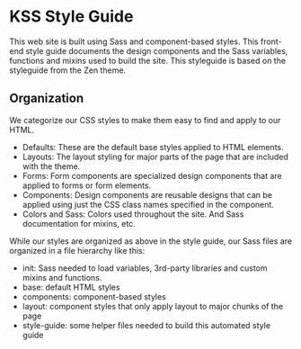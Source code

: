 # KSS Style Guide

This web site is built using Sass and component-based styles. This front-end style guide documents the design components and the Sass variables, functions and mixins used to build the site. This styleguide is based on the styleguide from the Zen theme.

## Organization

We categorize our CSS styles to make them easy to find and apply to our HTML.

- Defaults: These are the default base styles applied to HTML elements.
- Layouts: The layout styling for major parts of the page that are included with the theme.
- Forms: Form components are specialized design components that are applied to forms or form elements.
- Components: Design components are reusable designs that can be applied using just the CSS class names specified in the component.
- Colors and Sass: Colors used throughout the site. And Sass documentation for mixins, etc.

While our styles are organized as above in the style guide, our Sass files are organized in a file hierarchy like this:

- init: Sass needed to load variables, 3rd-party libraries and custom mixins and
  functions.
- base: default HTML styles
- components: component-based styles
- layout: component styles that only apply layout to major chunks of the page
- style-guide: some helper files needed to build this automated style guide
